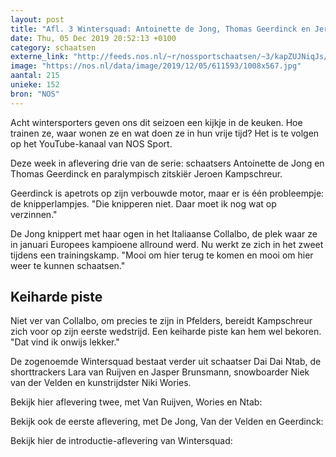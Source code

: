 ```yaml
---
layout: post
title: "Afl. 3 Wintersquad: Antoinette de Jong, Thomas Geerdinck en Jeroen Kampschreur"
date: Thu, 05 Dec 2019 20:52:13 +0100
category: schaatsen
externe_link: "http://feeds.nos.nl/~r/nossportschaatsen/~3/kapZUJNiqJs/2313438"
image: "https://nos.nl/data/image/2019/12/05/611593/1008x567.jpg"
aantal: 215
unieke: 152
bron: "NOS"
---
```


<p>Acht wintersporters geven ons dit seizoen een kijkje in de keuken. Hoe trainen ze, waar wonen ze en wat doen ze in hun vrije tijd? Het is te volgen op het YouTube-kanaal van NOS Sport.</p>
<p>Deze week in aflevering drie van de serie: schaatsers Antoinette de Jong en Thomas Geerdinck en paralympisch zitskiër Jeroen Kampschreur.</p>
<p>Geerdinck is apetrots op zijn verbouwde motor, maar er is één probleempje: de knipperlampjes. "Die knipperen niet. Daar moet ik nog wat op verzinnen."</p>
<p>De Jong knippert met haar ogen in het Italiaanse Collalbo, de plek waar ze in januari Europees kampioene allround werd. Nu werkt ze zich in het zweet tijdens een trainingskamp. "Mooi om hier terug te komen en mooi om hier weer te kunnen schaatsen."</p>
<h2>Keiharde piste</h2>
<p>Niet ver van Collalbo, om precies te zijn in Pfelders, bereidt Kampschreur zich voor op zijn eerste wedstrijd. Een keiharde piste kan hem wel bekoren. "Dat vind ik onwijs lekker."</p>
<p>De zogenoemde Wintersquad bestaat verder uit schaatser Dai Dai Ntab, de shorttrackers Lara van Ruijven en Jasper Brunsmann, snowboarder Niek van der Velden en kunstrijdster Niki Wories.</p>
<p>Bekijk hier aflevering twee, met Van Ruijven, Wories en Ntab:</p>
<p>Bekijk ook de eerste aflevering, met De Jong, Van der Velden en Geerdinck:</p>
<p>Bekijk hier de introductie-aflevering van Wintersquad:</p><img src="http://feeds.feedburner.com/~r/nossportschaatsen/~4/kapZUJNiqJs" height="1" width="1" alt=""/>

